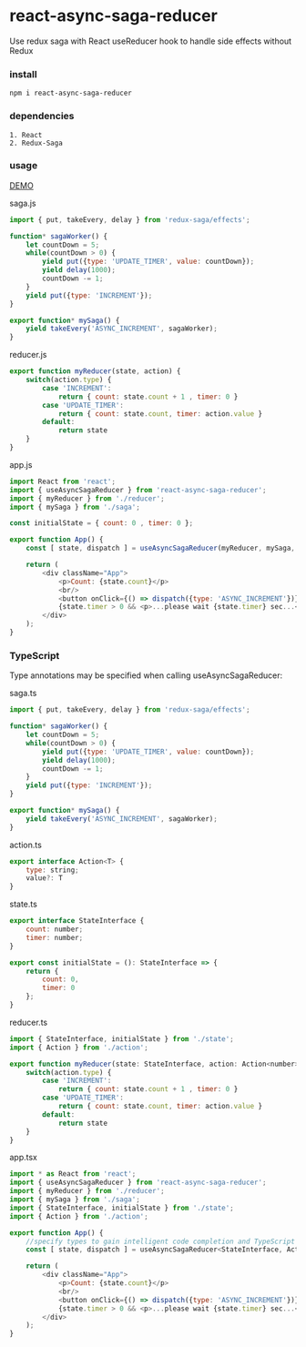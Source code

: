 # react-async-saga-reducer
Use redux saga with React useReducer hook to handle side effects without Redux

### install
` npm i react-async-saga-reducer `

### dependencies
    1. React
    2. Redux-Saga

### usage
[DEMO](https://codesandbox.io/s/react-async-saga-reducer-gitch)

saga.js
```javascript
import { put, takeEvery, delay } from 'redux-saga/effects';

function* sagaWorker() {
    let countDown = 5;
    while(countDown > 0) {
        yield put({type: 'UPDATE_TIMER', value: countDown});
        yield delay(1000);
        countDown -= 1;
    }
    yield put({type: 'INCREMENT'});
}

export function* mySaga() {
    yield takeEvery('ASYNC_INCREMENT', sagaWorker);
}
```

reducer.js

```javascript
export function myReducer(state, action) {
    switch(action.type) {
        case 'INCREMENT':
            return { count: state.count + 1 , timer: 0 }
        case 'UPDATE_TIMER':
            return { count: state.count, timer: action.value }
        default:
            return state
    }
}
```

app.js
```javascript
import React from 'react';
import { useAsyncSagaReducer } from 'react-async-saga-reducer';
import { myReducer } from './reducer';
import { mySaga } from './saga';

const initialState = { count: 0 , timer: 0 };

export function App() {
    const [ state, dispatch ] = useAsyncSagaReducer(myReducer, mySaga, initialState);

    return (
        <div className="App">
            <p>Count: {state.count}</p>
            <br/>
            <button onClick={() => dispatch({type: 'ASYNC_INCREMENT'})} disabled={state.timer > 0}>Increment after 5 second</button>
            {state.timer > 0 && <p>...please wait {state.timer} sec...</p>}
        </div>
    );
}
```

### TypeScript
Type annotations may be specified when calling useAsyncSagaReducer:

saga.ts
```javascript
import { put, takeEvery, delay } from 'redux-saga/effects';

function* sagaWorker() {
    let countDown = 5;
    while(countDown > 0) {
        yield put({type: 'UPDATE_TIMER', value: countDown});
        yield delay(1000);
        countDown -= 1;
    }
    yield put({type: 'INCREMENT'});
}

export function* mySaga() {
    yield takeEvery('ASYNC_INCREMENT', sagaWorker);
}
```
action.ts
```javascript
export interface Action<T> {
    type: string;
    value?: T
}
```

state.ts
```javascript
export interface StateInterface {
    count: number;
    timer: number;
}

export const initialState = (): StateInterface => {
    return {
        count: 0,
        timer: 0
    };
}
```

reducer.ts
```javascript
import { StateInterface, initialState } from './state';
import { Action } from './action';

export function myReducer(state: StateInterface, action: Action<number>): StateInterface {
    switch(action.type) {
        case 'INCREMENT':
            return { count: state.count + 1 , timer: 0 }
        case 'UPDATE_TIMER':
            return { count: state.count, timer: action.value }
        default:
            return state
    }
}
```

app.tsx
```javascript
import * as React from 'react';
import { useAsyncSagaReducer } from 'react-async-saga-reducer';
import { myReducer } from './reducer';
import { mySaga } from './saga';
import { StateInterface, initialState } from './state';
import { Action } from './action';

export function App() {
    //specify types to gain intelligent code completion and TypeScript type checking.
    const [ state, dispatch ] = useAsyncSagaReducer<StateInterface, Action<number>>(myReducer, mySaga, initialState());

    return (
        <div className="App">
            <p>Count: {state.count}</p>
            <br/>
            <button onClick={() => dispatch({type: 'ASYNC_INCREMENT'})} disabled={state.timer > 0}>Increment after 5 second</button>
            {state.timer > 0 && <p>...please wait {state.timer} sec...</p>}
        </div>
    );
}
```
